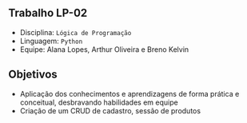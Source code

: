 ## Trabalho LP-02
- Disciplina: `Lógica de Programação`
- Linguagem: `Python`
- Equipe: Alana Lopes, Arthur Oliveira e Breno Kelvin

## Objetivos
- Aplicação dos conhecimentos e aprendizagens de forma prática e conceitual, desbravando habilidades em equipe
- Criação de um CRUD de cadastro, sessão de produtos
